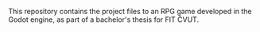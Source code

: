 This repository contains the project files to an RPG game developed in the Godot engine, as part of a bachelor's thesis for FIT ČVUT.
